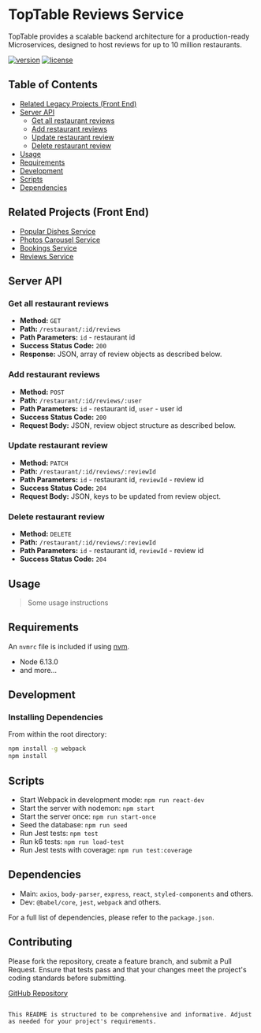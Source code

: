 # TopTable Reviews Service

TopTable provides a scalable backend architecture for a production-ready Microservices, designed to host reviews for up to 10 million restaurants.

[![version](https://img.shields.io/badge/version-1.0.0-blue)](https://github.com/TKOut-HRSF130/reviews-service/releases/tag/1.0.0)
[![license](https://img.shields.io/badge/license-ISC-brightgreen)](./LICENSE)

## Table of Contents

- [Related Legacy Projects (Front End)](#related-legacy-projects-front-end)
- [Server API](#server-api)
  - [Get all restaurant reviews](#get-all-restaurant-reviews)
  - [Add restaurant reviews](#add-restaurant-reviews)
  - [Update restaurant review](#update-restaurant-review)
  - [Delete restaurant review](#delete-restaurant-review)
- [Usage](#usage)
- [Requirements](#requirements)
- [Development](#development)
- [Scripts](#scripts)
- [Dependencies](#dependencies)

## Related Projects (Front End)

- [Popular Dishes Service ](https://github.com/TKOut-HRSF130/popular-dishes-service)
- [Photos Carousel Service ](https://github.com/TKOut-HRSF130/photos-carousel-service)
- [Bookings Service ](https://github.com/TKOut-HRSF130/bookings-service)
- [Reviews Service ](https://github.com/TKOut-HRSF130/reviews-service)

## Server API

### Get all restaurant reviews

- **Method:** `GET`
- **Path:** `/restaurant/:id/reviews`
- **Path Parameters:** `id` - restaurant id
- **Success Status Code:** `200`
- **Response:** JSON, array of review objects as described below.

### Add restaurant reviews

- **Method:** `POST`
- **Path:** `/restaurant/:id/reviews/:user`
- **Path Parameters:** `id` - restaurant id, `user` - user id
- **Success Status Code:** `200`
- **Request Body:** JSON, review object structure as described below.

### Update restaurant review

- **Method:** `PATCH`
- **Path:** `/restaurant/:id/reviews/:reviewId`
- **Path Parameters:** `id` - restaurant id, `reviewId` - review id
- **Success Status Code:** `204`
- **Request Body:** JSON, keys to be updated from review object.

### Delete restaurant review

- **Method:** `DELETE`
- **Path:** `/restaurant/:id/reviews/:reviewId`
- **Path Parameters:** `id` - restaurant id, `reviewId` - review id
- **Success Status Code:** `204`

## Usage

> Some usage instructions

## Requirements

An `nvmrc` file is included if using [nvm](https://github.com/creationix/nvm).

- Node 6.13.0
- and more...

## Development

### Installing Dependencies

From within the root directory:
```sh
npm install -g webpack
npm install
```

## Scripts

- Start Webpack in development mode: `npm run react-dev`
- Start the server with nodemon: `npm start`
- Start the server once: `npm run start-once`
- Seed the database: `npm run seed`
- Run Jest tests: `npm test`
- Run k6 tests: `npm run load-test`
- Run Jest tests with coverage: `npm run test:coverage`

## Dependencies

- Main: `axios`, `body-parser`, `express`, `react`, `styled-components` and others.
- Dev: `@babel/core`, `jest`, `webpack` and others.

For a full list of dependencies, please refer to the `package.json`.

## Contributing

Please fork the repository, create a feature branch, and submit a Pull Request. Ensure that tests pass and that your changes meet the project's coding standards before submitting.

[GitHub Repository](https://github.com/TKOut-HRSF130/reviews-service)
```

This README is structured to be comprehensive and informative. Adjust as needed for your project's requirements.
